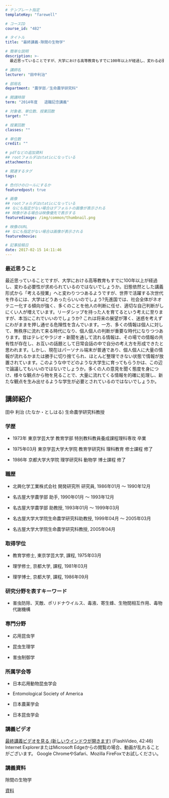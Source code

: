 ```yaml
---
# テンプレート指定
templateKey: "farewell"

# コースID
course_id: "482"

# タイトル
title: "最終講義-隙間の生物学"

# 簡単な説明
description: >-
  最近思っていることですが、大学における高等教育もすでに100年以上が経過し、変わる必要性が求められているのではないでしょうか。旧態依然とした講義形式から「考える授業」へと変わりつつあるようです...

# 講師名
lecturer: "田中利治"

# 部局名
department: "農学部／生命農学研究科"

# 開講時限
term: "2014年度	退職記念講義"

# 対象者、単位数、授業回数
target: ""

# 授業回数
classes: ""

# 単位数
credit: ""

# pdfなどの追加資料
## rootフォルダはstaticになっている
attachments: 

# 関連するタグ
tags:

# 色付けのロールにするか
featuredpost: true

# 画像
## rootフォルダはstaticになっている
## なにも指定がない場合はデフォルトの画像が表示される
## 映像がある場合は映像優先で表示する
featuredimage: /img/common/thumbnail.png

# 映像のURL
## なにも指定がない場合は画像が表示される
featuredmovie: 

# 記事投稿日
date: 2017-02-15 14:11:46
---
```


### 最近思うこと


最近思っていることですが、大学における高等教育もすでに100年以上が経過し、変わる必要性が求められているのではないでしょうか。旧態依然とした講義形式から「考える授業」へと変わりつつあるようですが、世界で活躍する次世代を作るには、大学はどうあったらいいのでしょう?先進国では、社会全体がネオテニー化する傾向が強く、多くのことを他人の判断に任せ、適切な自己判断がしにくい人が増えています。リーダシップを持った人を育てるという考えに至りますが、本当にこれでいいのでしょうか? これは将来の展望が薄く、迷惑を考えずにわがままを押し通せる危険性を含んでいます。一方、多くの情報は個人に対して、無秩序に流れて来る時代になり、個人個人の判断が重要な時代になりつつあります。昔はテレビやラジオ・新聞を通して流れる情報は、その場での情報の共有性が存在し、お互いの話題として日常会話の中で自分の考え方を形成できたと思われます。しかし、現在はパーソナル端末が普通であり、個人個人に大量の情報が流れるかまたは勝手に切り捨てられ、ほとんど整理できない状態で情報が放置されています。このような中でどのような大学生に育ってもらうかは、この辺で論議してもいいのではないでしょうか。多くの人の意見を聞く態度を身につけ、様々な観点から物を見ることで、大量に流れてくる情報を的確に処理し、新たな観点を生み出せるような学生が必要とされているのではないでしょうか。


## 講師紹介


田中 利治 (たなか・としはる) 生命農学研究科教授


### 学歴



* 1973年 東京学芸大学 教育学部 特別教科教員養成課程理科専攻 卒業

* 1975年03月 東京学芸大学大学院 教育学研究科 理科教育 修士課程 修了

* 1986年 京都大学大学院 理学研究科 動物学 博士課程 修了


### 職歴



* 北興化学工業株式会社 開発研究所 研究員, 1986年01月 ～ 1990年12月


* 名古屋大学農学部 助手, 1990年01月 ～ 1993年12月


* 名古屋大学農学部 助教授, 1993年01月 ～ 1999年03月

* 名古屋大学大学院生命農学研究科助教授, 1999年04月 ～ 2005年03月

* 名古屋大学大学院生命農学研究科教授, 2005年04月


### 取得学位



* 教育学修士, 東京学芸大学, 課程, 1975年03月

* 理学修士, 京都大学, 課程, 1981年03月

* 理学博士, 京都大学, 課程, 1986年09月


### 研究分野を表すキーワード



* 害虫防除、天敵、ポリドナウイルス、毒液、寄生蜂、生物間相互作用、毒物代謝機構


### 専門分野



* 応用昆虫学

* 昆虫生理学

* 害虫制御学


### 所属学会等



* 日本応用動物昆虫学会

* Entomological Society of America

* 日本農薬学会
* 日本昆虫学会


### 講義ビデオ



[ 最終講義ビデオを見る (新しいウインドウが開きます)](https://nuvideo.media.nagoya-u.ac.jp/embed/3bfce200b411de491117a45bcb46870fa23e93f6) (FlashVideo, 42:46)
Internet ExplorerまたはMicrosoft Edgeからの閲覧の場合、動画が乱れることがございます。
Google ChromeやSafari、Mozilla FireFoxでお試しください。


### 講義資料


隙間の生物学

[資料](/files/482/lect5.pdf) 
